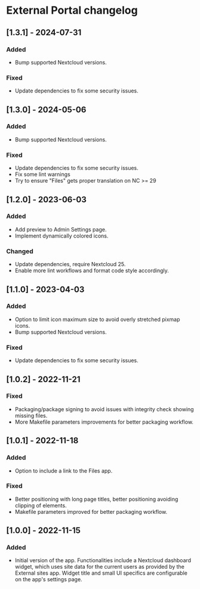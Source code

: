 <!--
SPDX-FileCopyrightText: Opinsys Oy <dev@opinsys.fi>
SPDX-License-Identifier: CC0-1.0
-->

# External Portal changelog
## [1.3.1] - 2024-07-31
### Added
- Bump supported Nextcloud versions.
### Fixed
- Update dependencies to fix some security issues.

## [1.3.0] - 2024-05-06
### Added
- Bump supported Nextcloud versions.
### Fixed
- Update dependencies to fix some security issues.
- Fix some lint warnings
- Try to ensure "Files" gets proper translation on NC >= 29

## [1.2.0] - 2023-06-03
### Added
- Add preview to Admin Settings page.
- Implement dynamically colored icons.
### Changed
- Update dependencies, require Nextcloud 25.
- Enable more lint workflows and format code style accordingly.

## [1.1.0] - 2023-04-03
### Added
- Option to limit icon maximum size to avoid overly stretched pixmap icons.
- Bump supported Nextcloud versions.
### Fixed
- Update dependencies to fix some security issues.

## [1.0.2] - 2022-11-21
### Fixed
- Packaging/package signing to avoid issues with integrity check showing missing files.
- More Makefile parameters improvements for better packaging workflow.

## [1.0.1] - 2022-11-18
### Added
- Option to include a link to the Files app.

### Fixed
- Better positioning with long page titles, better positioning avoiding clipping of elements.
- Makefile parameters improved for better packaging workflow.

## [1.0.0] - 2022-11-15
### Added
- Initial version of the app. Functionalities include a Nextcloud dashboard widget, which uses site data for the current users as provided by the External sites app. Widget title and small UI specifics are configurable on the app's settings page.
